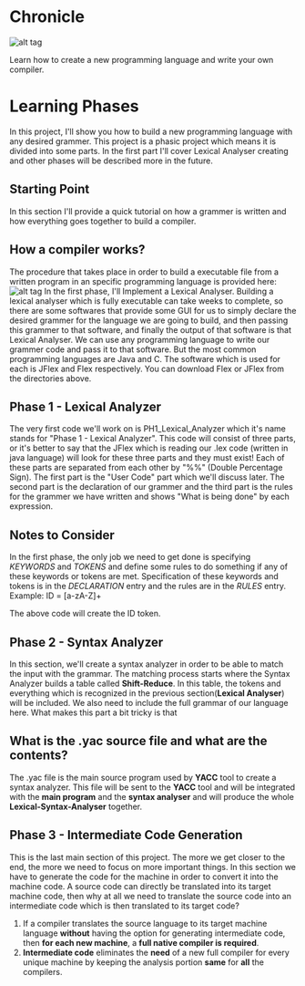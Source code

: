 # Chronicle
![alt tag](http://uupload.ir/files/xx1k_chronicle_project.png)

Learn how to create a new programming language and write your own compiler.

# Learning Phases
In this project, I'll show you how to build a new programming language with any desired grammer. This project is a phasic project which means it is divided into some parts. In the first part I'll cover Lexical Analyser creating and other phases will be described more in the future.

## Starting Point
In this section I'll provide a quick tutorial on how a grammer is written and how everything goes together to build a compiler.

## How a compiler works?
The procedure that takes place in order to build a executable file from a written program in an specific programming language is provided here:
![alt tag](http://uupload.ir/files/8oi6_target.png)
In the first phase, I'll Implement a Lexical Analyser. Building a lexical analyser which is fully executable can take weeks to complete, so there are some softwares that provide some GUI for us to simply declare the desired grammer for the language we are going to build, and then passing this grammer to that software, and finally the output of that software is that Lexical Analyser.
We can use any programming language to write our grammer code and pass it to that software. But the most common programming languages are Java and C. The software which is used for each is JFlex and Flex respectively. You can download Flex or JFlex from the directories above.

## Phase 1 - Lexical Analyzer
The very first code we'll work on is PH1_Lexical_Analyzer which it's name stands for "Phase 1 - Lexical Analyzer". This code will consist of three parts, or it's better to say that the JFlex which is reading our .lex code (written in java language) will look for these three parts and they must exist! Each of these parts are separated from each other by "%%" (Double Percentage Sign). The first part is the "User Code" part which we'll discuss later. The second part is the declaration of our grammer and the third part is the rules for the grammer we have written and shows "What is being done" by each expression.

## Notes to Consider
In the first phase, the only job we need to get done is specifying *KEYWORDS* and *TOKENS* and define some rules to do something if any of these keywords or tokens are met. Specification of these keywords and tokens is in the *DECLARATION* entry and the rules are in the *RULES* entry.
Example:
		ID = [a-zA-Z]+

The above code will create the ID token.

## Phase 2 - Syntax Analyzer
In this section, we'll create a syntax analyzer in order to be able to match the input with the grammar. The matching process starts where the Syntax Analyzer builds a table called **Shift-Reduce**. In this table, the tokens and everything which is recognized in the previous section(**Lexical Analyser**) will be included. We also need to include the full grammar of our language here. What makes this part a bit tricky is that

## What is the .yac source file and what are the contents?
The .yac file is the main source program used by **YACC** tool to create a syntax analyzer. This file will be sent to the **YACC** tool and will be integrated with the **main program** and the **syntax analyser** and will produce the whole **Lexical-Syntax-Analyser** together.

## Phase 3 - Intermediate Code Generation
This is the last main section of this project. The more we get closer to the end, the more we need to focus on more important things. In this section we have to generate the code for the machine in order to convert it into the machine code.
A source code can directly be translated into its target machine code, then why at all we need to translate the source code into an intermediate code which is then translated to its target code?
1. If a compiler translates the source language to its target machine language **without** having the option for generating intermediate code, then **for each new machine**, a **full native compiler is required**.
2. **Intermediate code** eliminates the **need** of a new full compiler for every unique machine by keeping the analysis portion **same** for **all** the compilers.
